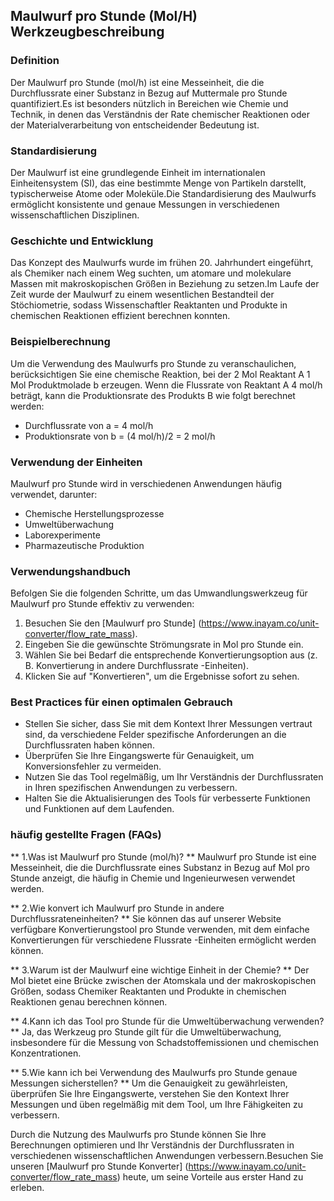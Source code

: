 ## Maulwurf pro Stunde (Mol/H) Werkzeugbeschreibung

### Definition
Der Maulwurf pro Stunde (mol/h) ist eine Messeinheit, die die Durchflussrate einer Substanz in Bezug auf Muttermale pro Stunde quantifiziert.Es ist besonders nützlich in Bereichen wie Chemie und Technik, in denen das Verständnis der Rate chemischer Reaktionen oder der Materialverarbeitung von entscheidender Bedeutung ist.

### Standardisierung
Der Maulwurf ist eine grundlegende Einheit im internationalen Einheitensystem (SI), das eine bestimmte Menge von Partikeln darstellt, typischerweise Atome oder Moleküle.Die Standardisierung des Maulwurfs ermöglicht konsistente und genaue Messungen in verschiedenen wissenschaftlichen Disziplinen.

### Geschichte und Entwicklung
Das Konzept des Maulwurfs wurde im frühen 20. Jahrhundert eingeführt, als Chemiker nach einem Weg suchten, um atomare und molekulare Massen mit makroskopischen Größen in Beziehung zu setzen.Im Laufe der Zeit wurde der Maulwurf zu einem wesentlichen Bestandteil der Stöchiometrie, sodass Wissenschaftler Reaktanten und Produkte in chemischen Reaktionen effizient berechnen konnten.

### Beispielberechnung
Um die Verwendung des Maulwurfs pro Stunde zu veranschaulichen, berücksichtigen Sie eine chemische Reaktion, bei der 2 Mol Reaktant A 1 Mol Produktmolade b erzeugen. Wenn die Flussrate von Reaktant A 4 mol/h beträgt, kann die Produktionsrate des Produkts B wie folgt berechnet werden:
- Durchflussrate von a = 4 mol/h
- Produktionsrate von b = (4 mol/h)/2 = 2 mol/h

### Verwendung der Einheiten
Maulwurf pro Stunde wird in verschiedenen Anwendungen häufig verwendet, darunter:
- Chemische Herstellungsprozesse
- Umweltüberwachung
- Laborexperimente
- Pharmazeutische Produktion

### Verwendungshandbuch
Befolgen Sie die folgenden Schritte, um das Umwandlungswerkzeug für Maulwurf pro Stunde effektiv zu verwenden:
1. Besuchen Sie den [Maulwurf pro Stunde] (https://www.inayam.co/unit-converter/flow_rate_mass).
2. Eingeben Sie die gewünschte Strömungsrate in Mol pro Stunde ein.
3. Wählen Sie bei Bedarf die entsprechende Konvertierungsoption aus (z. B. Konvertierung in andere Durchflussrate -Einheiten).
4. Klicken Sie auf "Konvertieren", um die Ergebnisse sofort zu sehen.

### Best Practices für einen optimalen Gebrauch
- Stellen Sie sicher, dass Sie mit dem Kontext Ihrer Messungen vertraut sind, da verschiedene Felder spezifische Anforderungen an die Durchflussraten haben können.
- Überprüfen Sie Ihre Eingangswerte für Genauigkeit, um Konversionsfehler zu vermeiden.
- Nutzen Sie das Tool regelmäßig, um Ihr Verständnis der Durchflussraten in Ihren spezifischen Anwendungen zu verbessern.
- Halten Sie die Aktualisierungen des Tools für verbesserte Funktionen und Funktionen auf dem Laufenden.

### häufig gestellte Fragen (FAQs)

** 1.Was ist Maulwurf pro Stunde (mol/h)? **
Maulwurf pro Stunde ist eine Messeinheit, die die Durchflussrate eines Substanz in Bezug auf Mol pro Stunde anzeigt, die häufig in Chemie und Ingenieurwesen verwendet werden.

** 2.Wie konvert ich Maulwurf pro Stunde in andere Durchflussrateneinheiten? **
Sie können das auf unserer Website verfügbare Konvertierungstool pro Stunde verwenden, mit dem einfache Konvertierungen für verschiedene Flussrate -Einheiten ermöglicht werden können.

** 3.Warum ist der Maulwurf eine wichtige Einheit in der Chemie? **
Der Mol bietet eine Brücke zwischen der Atomskala und der makroskopischen Größen, sodass Chemiker Reaktanten und Produkte in chemischen Reaktionen genau berechnen können.

** 4.Kann ich das Tool pro Stunde für die Umweltüberwachung verwenden? **
Ja, das Werkzeug pro Stunde gilt für die Umweltüberwachung, insbesondere für die Messung von Schadstoffemissionen und chemischen Konzentrationen.

** 5.Wie kann ich bei Verwendung des Maulwurfs pro Stunde genaue Messungen sicherstellen? **
Um die Genauigkeit zu gewährleisten, überprüfen Sie Ihre Eingangswerte, verstehen Sie den Kontext Ihrer Messungen und üben regelmäßig mit dem Tool, um Ihre Fähigkeiten zu verbessern.

Durch die Nutzung des Maulwurfs pro Stunde können Sie Ihre Berechnungen optimieren und Ihr Verständnis der Durchflussraten in verschiedenen wissenschaftlichen Anwendungen verbessern.Besuchen Sie unseren [Maulwurf pro Stunde Konverter] (https://www.inayam.co/unit-converter/flow_rate_mass) heute, um seine Vorteile aus erster Hand zu erleben.